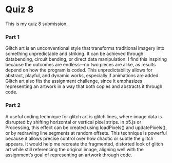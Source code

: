 # Quiz 8 
This is my quiz 8 submission.

### **Part 1**
Glitch art is an unconventional style that transforms traditional imagery into something unpredictable and striking. It can be achieved through databending, circuit bending, or direct data manipulation. I find this inspiring because the outcomes are endless—no two pieces are alike, as results depend on how the program is coded. This unpredictability allows for abstract, playful, and dynamic works, especially if animations are added. Glitch art also fits the assignment challenge, since it emphasizes representing an artwork in a way that both copies and abstracts it through code.

### **Part 2**
A useful coding technique for glitch art is glitch lines, where image data is disrupted by shifting horizontal or vertical pixel strips. In p5.js or Processing, this effect can be created using loadPixels() and updatePixels(), or by redrawing line segments at random offsets. This technique is powerful because it allows precise control over how chaotic or subtle the glitch appears. It would help me recreate the fragmented, distorted look of glitch art while still referencing the original image, aligning well with the assignment’s goal of representing an artwork through code.
